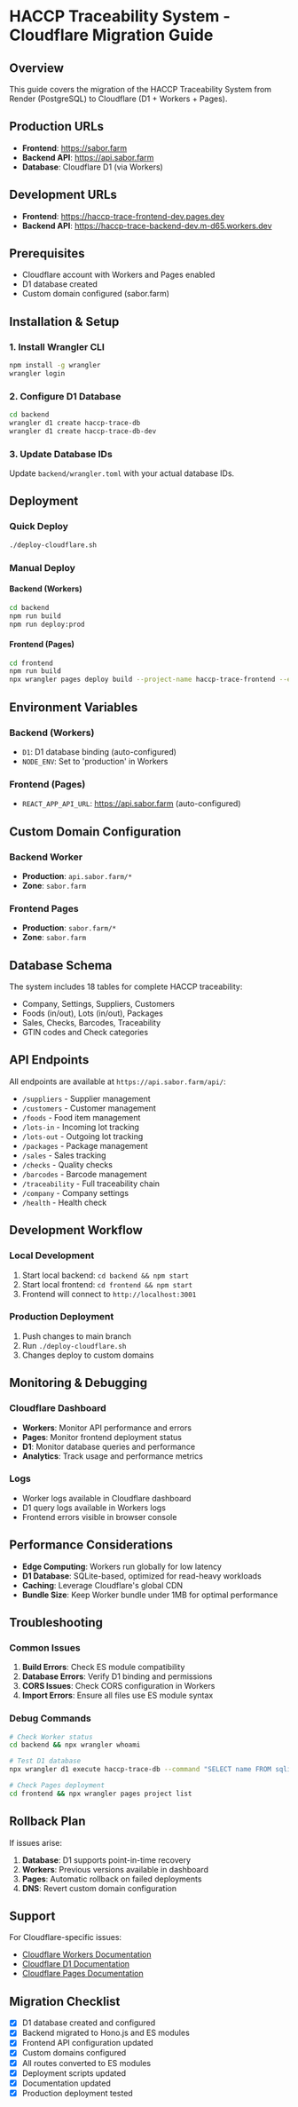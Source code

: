 # HACCP Traceability System - Cloudflare Migration Guide

## Overview
This guide covers the migration of the HACCP Traceability System from Render (PostgreSQL) to Cloudflare (D1 + Workers + Pages).

## Production URLs
- **Frontend**: https://sabor.farm
- **Backend API**: https://api.sabor.farm
- **Database**: Cloudflare D1 (via Workers)

## Development URLs
- **Frontend**: https://haccp-trace-frontend-dev.pages.dev
- **Backend API**: https://haccp-trace-backend-dev.m-d65.workers.dev

## Prerequisites
- Cloudflare account with Workers and Pages enabled
- D1 database created
- Custom domain configured (sabor.farm)

## Installation & Setup

### 1. Install Wrangler CLI
```bash
npm install -g wrangler
wrangler login
```

### 2. Configure D1 Database
```bash
cd backend
wrangler d1 create haccp-trace-db
wrangler d1 create haccp-trace-db-dev
```

### 3. Update Database IDs
Update `backend/wrangler.toml` with your actual database IDs.

## Deployment

### Quick Deploy
```bash
./deploy-cloudflare.sh
```

### Manual Deploy

#### Backend (Workers)
```bash
cd backend
npm run build
npm run deploy:prod
```

#### Frontend (Pages)
```bash
cd frontend
npm run build
npx wrangler pages deploy build --project-name haccp-trace-frontend --env production
```

## Environment Variables

### Backend (Workers)
- `D1`: D1 database binding (auto-configured)
- `NODE_ENV`: Set to 'production' in Workers

### Frontend (Pages)
- `REACT_APP_API_URL`: https://api.sabor.farm (auto-configured)

## Custom Domain Configuration

### Backend Worker
- **Production**: `api.sabor.farm/*`
- **Zone**: `sabor.farm`

### Frontend Pages
- **Production**: `sabor.farm/*`
- **Zone**: `sabor.farm`

## Database Schema
The system includes 18 tables for complete HACCP traceability:
- Company, Settings, Suppliers, Customers
- Foods (in/out), Lots (in/out), Packages
- Sales, Checks, Barcodes, Traceability
- GTIN codes and Check categories

## API Endpoints
All endpoints are available at `https://api.sabor.farm/api/`:
- `/suppliers` - Supplier management
- `/customers` - Customer management
- `/foods` - Food item management
- `/lots-in` - Incoming lot tracking
- `/lots-out` - Outgoing lot tracking
- `/packages` - Package management
- `/sales` - Sales tracking
- `/checks` - Quality checks
- `/barcodes` - Barcode management
- `/traceability` - Full traceability chain
- `/company` - Company settings
- `/health` - Health check

## Development Workflow

### Local Development
1. Start local backend: `cd backend && npm start`
2. Start local frontend: `cd frontend && npm start`
3. Frontend will connect to `http://localhost:3001`

### Production Deployment
1. Push changes to main branch
2. Run `./deploy-cloudflare.sh`
3. Changes deploy to custom domains

## Monitoring & Debugging

### Cloudflare Dashboard
- **Workers**: Monitor API performance and errors
- **Pages**: Monitor frontend deployment status
- **D1**: Monitor database queries and performance
- **Analytics**: Track usage and performance metrics

### Logs
- Worker logs available in Cloudflare dashboard
- D1 query logs available in Workers logs
- Frontend errors visible in browser console

## Performance Considerations
- **Edge Computing**: Workers run globally for low latency
- **D1 Database**: SQLite-based, optimized for read-heavy workloads
- **Caching**: Leverage Cloudflare's global CDN
- **Bundle Size**: Keep Worker bundle under 1MB for optimal performance

## Troubleshooting

### Common Issues
1. **Build Errors**: Check ES module compatibility
2. **Database Errors**: Verify D1 binding and permissions
3. **CORS Issues**: Check CORS configuration in Workers
4. **Import Errors**: Ensure all files use ES module syntax

### Debug Commands
```bash
# Check Worker status
cd backend && npx wrangler whoami

# Test D1 database
npx wrangler d1 execute haccp-trace-db --command "SELECT name FROM sqlite_master WHERE type='table';"

# Check Pages deployment
cd frontend && npx wrangler pages project list
```

## Rollback Plan
If issues arise:
1. **Database**: D1 supports point-in-time recovery
2. **Workers**: Previous versions available in dashboard
3. **Pages**: Automatic rollback on failed deployments
4. **DNS**: Revert custom domain configuration

## Support
For Cloudflare-specific issues:
- [Cloudflare Workers Documentation](https://developers.cloudflare.com/workers/)
- [Cloudflare D1 Documentation](https://developers.cloudflare.com/d1/)
- [Cloudflare Pages Documentation](https://developers.cloudflare.com/pages/)

## Migration Checklist
- [x] D1 database created and configured
- [x] Backend migrated to Hono.js and ES modules
- [x] Frontend API configuration updated
- [x] Custom domains configured
- [x] All routes converted to ES modules
- [x] Deployment scripts updated
- [x] Documentation updated
- [x] Production deployment tested
